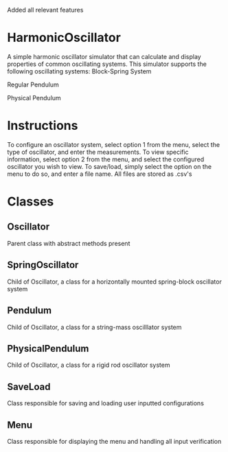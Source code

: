 Added all relevant features

# HarmonicOscillator
A simple harmonic oscillator simulator that can calculate and display properties of common oscillating systems.
This simulator supports the following oscillating systems: 
Block-Spring System

Regular Pendulum

Physical Pendulum 

# Instructions
To configure an oscillator system, select option 1 from the menu, select the type of oscillator, and enter the measurements.
To view specific information, select option 2 from the menu, and select the configured oscillator you wish to view. 
To save/load, simply select the option on the menu to do so, and enter a file name. All files are stored as .csv's 

# Classes
## Oscillator
Parent class with abstract methods present

## SpringOscillator
Child of Oscillator, a class for a horizontally mounted spring-block oscillator system

## Pendulum
Child of Oscillator, a class for a string-mass oscilllator system

## PhysicalPendulum
Child of Oscillator, a class for a rigid rod oscillator system

## SaveLoad
Class responsible for saving and loading user inputted configurations

## Menu
Class responsible for displaying the menu and handling all input verification
